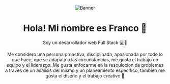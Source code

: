 <!-- BANNER -->

<p align="center" width="100%">
  <img src="./Images/banner.png" alt="Banner" />
</p>

<!-- TITLE -->

<h1 align="center">Hola! Mi nombre es Franco 👋</h1>

<!-- ----------------------------------------------------- -->

<!-- HEADLINE -->

<p align="center">
  Soy un desarrollador web Full Stack 💻🚀
</p>

<p align="center">
  Me considero una persona proactiva, disciplinada, apasionada por todo lo que hace, que se adapata a las circunstancias, me gusta el trabajo en equipo y el liderazgo. Me gusta enfocarme en la resoulocion de problemas a traves de un analisis del mismo y un planeamiento especifico, tambien me gusta el diseño y el trabajo creativo 🤝
</p>

<!--
**francocamuss/francocamuss** is a ✨ _special_ ✨ repository because its `README.md` (this file) appears on your GitHub profile.

Here are some ideas to get you started:

- 🔭 I’m currently working on ...
- 🌱 I’m currently learning ...
- 👯 I’m looking to collaborate on ...
- 🤔 I’m looking for help with ...
- 💬 Ask me about ...
- 📫 How to reach me: ...
- 😄 Pronouns: ...
- ⚡ Fun fact: ...
-->
